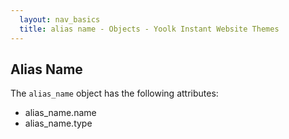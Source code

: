```yaml
---
  layout: nav_basics
  title: alias name - Objects - Yoolk Instant Website Themes
---
```


<h2 class="section-title">Alias Name</h2>

The <code>alias_name</code> object has the following attributes:

<div class="panel">
  <div class="panel-body">
    <ul>
      <li>
        alias_name.name
      </li>
      <li>
        alias_name.type
      </li>
    </ul>
  </div>
</div>
